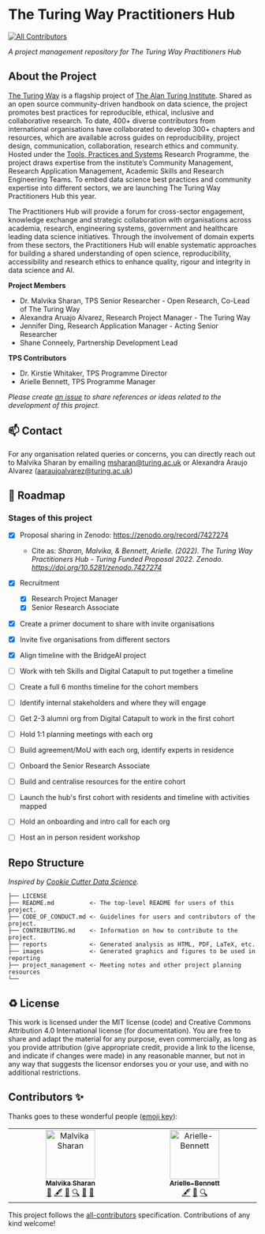 # The Turing Way Practitioners Hub
<!-- ALL-CONTRIBUTORS-BADGE:START - Do not remove or modify this section -->
[![All Contributors](https://img.shields.io/badge/all_contributors-2-orange.svg?style=flat-square)](#contributors-)
<!-- ALL-CONTRIBUTORS-BADGE:END -->

*A project management repository for The Turing Way Practitioners Hub*

## About the Project

[The Turing Way](https://the-turing-way.netlify.app/welcome) is a flagship project of [The Alan Turing Institute](https://www.turing.ac.uk/). 
Shared as an open source community-driven handbook on data science, the project promotes best practices for reproducible, ethical, inclusive and collaborative research. 
To date, 400+ diverse contributors from international organisations have collaborated to develop 300+ chapters and resources, which are available across guides on reproducibility, project design, communication, collaboration, research ethics and community. 
Hosted under the [Tools, Practices and Systems](https://www.turing.ac.uk/research/research-programmes/tools-practices-and-systems) Research Programme, the project draws expertise from the institute’s Community Management, Research Application Management, Academic Skills and Research Engineering Teams.
To embed data science best practices and community expertise into different sectors, we are launching The Turing Way Practitioners Hub this year. 

The Practitioners Hub will provide a forum for cross-sector engagement, knowledge exchange and strategic collaboration with organisations across academia, research, engineering systems, government and healthcare leading data science initiatives. 
Through the involvement of domain experts from these sectors, the Practitioners Hub will enable systematic approaches for building a shared understanding of open science, reproducibility, accessibility and research ethics to enhance quality, rigour and integrity in data science and AI.

**Project Members**

 - Dr. Malvika Sharan, TPS Senior Researcher - Open Research, Co-Lead of The Turing Way
 - Alexandra Aruajo Alvarez, Research Project Manager - The Turing Way
 - Jennifer Ding, Research Application Manager - Acting Senior Researcher
 - Shane Conneely, Partnership Development Lead
 
 **TPS Contributors**
 
 - Dr. Kirstie Whitaker, TPS Programme Director
 - Arielle Bennett, TPS Programme Manager

*Please create [an issue](../../issues) to share references or ideas related to the development of this project.*


📫 Contact
---

For any organisation related queries or concerns, you can directly reach out to Malvika Sharan by emailing [msharan@turing.ac.uk](mailto:msharan@turing.ac.uk) or Alexandra Araujo Alvarez (aaraujoalvarez@turing.ac.uk)

🎯 Roadmap
---

### Stages of this project

- [x] Proposal sharing in Zenodo: https://zenodo.org/record/7427274
  -  Cite as: *Sharan, Malvika, & Bennett, Arielle. (2022). The Turing Way Practitioners Hub - Turing Funded Proposal 2022. Zenodo. https://doi.org/10.5281/zenodo.7427274*
- [x] Recruitment
  - [x] Research Project Manager
  - [x] Senior Research Associate
- [x] Create a primer document to share with invite organisations
- [x] Invite five organisations from different sectors
- [x] Align timeline with the BridgeAI project
- [ ] Work with teh Skills and Digital Catapult to put together a timeline
- [ ] Create a full 6 months timeline for the cohort members
- [ ] Identify internal stakeholders and where they will engage
- [ ] Get 2-3 alumni org from Digital Catapult to work in the first cohort
- [ ] Hold 1:1 planning meetings with each org
- [ ] Build agreement/MoU with each org, identify experts in residence
- [ ] Onboard the Senior Research Associate
- [ ] Build and centralise resources for the entire cohort
- [ ] Launch the hub's first cohort with residents and timeline with activities mapped
- [ ] Hold an onboarding and intro call for each org
- [ ] Host an in person resident workshop


## Repo Structure

*Inspired by [Cookie Cutter Data Science](https://github.com/drivendata/cookiecutter-data-science).*

```
├── LICENSE
├── README.md          <- The top-level README for users of this project.
├── CODE_OF_CONDUCT.md <- Guidelines for users and contributors of the project.
├── CONTRIBUTING.md    <- Information on how to contribute to the project.
├── reports            <- Generated analysis as HTML, PDF, LaTeX, etc.
├── images             <- Generated graphics and figures to be used in reporting
├── project_management <- Meeting notes and other project planning resources
└──
```

♻️ License
---

This work is licensed under the MIT license (code) and Creative Commons Attribution 4.0 International license (for documentation).
You are free to share and adapt the material for any purpose, even commercially,
as long as you provide attribution (give appropriate credit, provide a link to the license,
and indicate if changes were made) in any reasonable manner, but not in any way that suggests the
licensor endorses you or your use, and with no additional restrictions.

## Contributors ✨

Thanks goes to these wonderful people ([emoji key](https://allcontributors.org/docs/en/emoji-key)):

<!-- ALL-CONTRIBUTORS-LIST:START - Do not remove or modify this section -->
<!-- prettier-ignore-start -->
<!-- markdownlint-disable -->
<table>
  <tbody>
    <tr>
      <td align="center" valign="top" width="14.28%"><a href="http://malvikasharan.github.io/"><img src="https://avatars.githubusercontent.com/u/5370471?v=4?s=100" width="100px;" alt="Malvika Sharan"/><br /><sub><b>Malvika Sharan</b></sub></a><br /><a href="#ideas-malvikasharan" title="Ideas, Planning, & Feedback">🤔</a> <a href="#content-malvikasharan" title="Content">🖋</a> <a href="#design-malvikasharan" title="Design">🎨</a> <a href="#fundingFinding-malvikasharan" title="Funding Finding">🔍</a> <a href="#maintenance-malvikasharan" title="Maintenance">🚧</a> <a href="#talk-malvikasharan" title="Talks">📢</a></td>
      <td align="center" valign="top" width="14.28%"><a href="https://github.com/Arielle-Bennett"><img src="https://avatars.githubusercontent.com/u/74651964?v=4?s=100" width="100px;" alt="Arielle-Bennett"/><br /><sub><b>Arielle-Bennett</b></sub></a><br /><a href="#content-Arielle-Bennett" title="Content">🖋</a> <a href="#design-Arielle-Bennett" title="Design">🎨</a> <a href="#fundingFinding-Arielle-Bennett" title="Funding Finding">🔍</a></td>
    </tr>
  </tbody>
</table>

<!-- markdownlint-restore -->
<!-- prettier-ignore-end -->

<!-- ALL-CONTRIBUTORS-LIST:END -->

This project follows the [all-contributors](https://github.com/all-contributors/all-contributors) specification. Contributions of any kind welcome!
